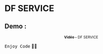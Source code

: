 # DF SERVICE

## Demo :
<div align="center">
       <p>
       <sup>  <strong>Vidéo -</strong> DF SERVICE</sup>
       </p>
</div>

<kbd>Enjoy Code</kbd> 👨‍💻
